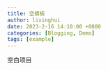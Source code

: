 ```yaml
---
title: 空模板
author: lixinghui
date: 2023-2-16 14:10:00 +0800
categories: [Blogging, Demo]
tags: [example]
---
```




空白项目